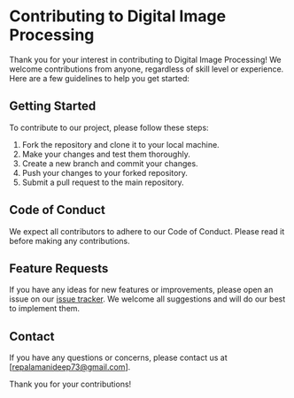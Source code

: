 # Contributing to Digital Image Processing

Thank you for your interest in contributing to Digital Image Processing! We welcome contributions from anyone, regardless of skill level or experience. Here are a few guidelines to help you get started:

## Getting Started

To contribute to our project, please follow these steps:

1. Fork the repository and clone it to your local machine.
2. Make your changes and test them thoroughly.
3. Create a new branch and commit your changes.
4. Push your changes to your forked repository.
5. Submit a pull request to the main repository.

## Code of Conduct

We expect all contributors to adhere to our Code of Conduct. Please read it before making any contributions.



## Feature Requests

If you have any ideas for new features or improvements, please open an issue on our [issue tracker](https://github.com/CODESURGEN/Digital_ImageProcessing). We welcome all suggestions and will do our best to implement them.

## Contact

If you have any questions or concerns, please contact us at [repalamanideep73@gmail.com].

Thank you for your contributions!
